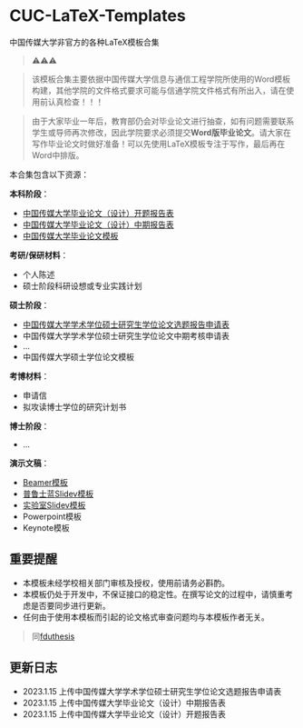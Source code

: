 # CUC-LaTeX-Templates
中国传媒大学非官方的各种LaTeX模板合集

> ⚠️⚠️⚠️

> 该模板合集主要依据中国传媒大学信息与通信工程学院所使用的Word模板构建，其他学院的文件格式要求可能与信通学院文件格式有所出入，请在使用前认真检查！！！

> 由于大家毕业一年后，教育部仍会对毕业论文进行抽查，如有问题需要联系学生或导师再次修改，因此学院要求必须提交**Word版毕业论文**。请大家在写作毕业论文时做好准备！可以先使用LaTeX模板专注于写作，最后再在Word中排版。

本合集包含以下资源：

**本科阶段**：

* [中国传媒大学毕业论文（设计）开题报告表](本科/开题报告)
* [中国传媒大学毕业论文（设计）中期报告表](本科/中期报告)
* [中国传媒大学毕业论文模板](https://github.com/isaaccaa/LaTeX_CUC)

**考研/保研材料**：

* 个人陈述
* 硕士阶段科研设想或专业实践计划

**硕士阶段**：

* [中国传媒大学学术学位硕士研究生学位论文选题报告申请表](硕士/学硕选题报告申请表)
* 中国传媒大学学术学位硕士研究生学位论文中期考核申请表
* ...
* 中国传媒大学硕士学位论文模板

**考博材料**：

* 申请信
* 拟攻读博士学位的研究计划书

**博士阶段**：

* ...

**演示文稿**：

* [Beamer模板](https://github.com/isaaccaa/Beamer_CUC)
* [普鲁士蓝Slidev模板](https://github.com/isaaccaa/slidev-theme-prussianblue)
* [实验室Slidev模板](https://github.com/isaaccaa/slidev-theme-vatis)
* Powerpoint模板
* Keynote模板

## 重要提醒

* 本模板未经学校相关部门审核及授权，使用前请务必斟酌。
* 本模板仍处于开发中，不保证接口的稳定性。在撰写论文的过程中，请慎重考虑是否要同步进行更新。
* 任何由于使⽤本模板⽽引起的论⽂格式审查问题均与本模板作者⽆关。

> 同[fduthesis](https://github.com/stone-zeng/fduthesis)

## 更新日志

* 2023.1.15 上传中国传媒大学学术学位硕士研究生学位论文选题报告申请表
* 2023.1.15 上传中国传媒大学毕业论文（设计）中期报告表
* 2023.1.15 上传中国传媒大学毕业论文（设计）开题报告表